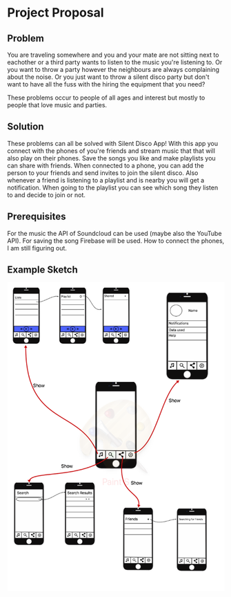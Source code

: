 # Project Proposal

## Problem
You are traveling somewhere and you and your mate are not sitting next to eachother or a third party wants to listen to the music you're 
listening to. Or you want to throw a party however the neighbours are always complaining about the noise. Or you just want to throw a 
silent disco party but don't want to have all the fuss with the hiring the equipment that you need? 

These problems occur to people of all ages and interest but mostly to people that love music and parties.

## Solution
These problems can all be solved with Silent Disco App! With this app you connect with the phones of you're friends and stream music that 
that will also play on their phones. Save the songs you like and make playlists you can share with friends. When connected to a phone, you 
can add the person to your friends and send invites to join the silent disco. Also whenever a friend is listening to a playlist and is 
nearby you will get a notification. When going to the playlist you can see which song they listen to and decide to join or not.

## Prerequisites
For the music the API of Soundcloud can be used (maybe also the YouTube API). For saving the song Firebase will be used. How to connect 
the phones, I am still figuring out.

## Example Sketch
![](doc/designdoc.png)
